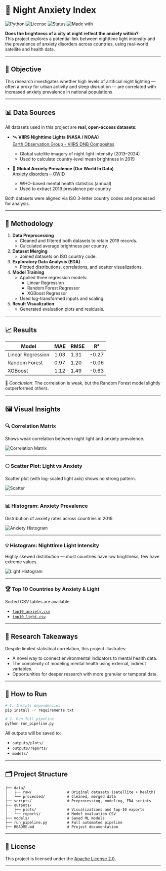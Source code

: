 # 🌃 Night Anxiety Index

![Python](https://img.shields.io/badge/Python-3.11-blue?logo=python)
![License](https://img.shields.io/badge/License-Apache%202.0-green)
![Status](https://img.shields.io/badge/Status-Final-orange)
![Made with](https://img.shields.io/badge/Made%20with-🛰%20Data%20Science-ff69b4)

**Does the brightness of a city at night reflect the anxiety within?**  
This project explores a potential link between nighttime light intensity and the prevalence of anxiety disorders across countries, using real-world satellite and health data.

---

## 🎯 Objective

This research investigates whether high levels of artificial night lighting — often a proxy for urban activity and sleep disruption — are correlated with increased anxiety prevalence in national populations.

---

## 📊 Data Sources

All datasets used in this project are **real, open-access datasets**:

- 🛰 **VIIRS Nighttime Lights (NASA / NOAA)**  
  [Earth Observation Group - VIIRS DNB Composites](https://ngdc.noaa.gov/eog/viirs/)
  - Global satellite imagery of night light intensity (2013–2024)
  - Used to calculate country-level mean brightness in 2019

- 🧠 **Global Anxiety Prevalence (Our World In Data)**  
  [Anxiety disorders – OWID](https://ourworldindata.org/mental-health)
  - WHO-based mental health statistics (annual)
  - Used to extract 2019 prevalence per country

Both datasets were aligned via ISO 3-letter country codes and processed for analysis.

---

## 🧪 Methodology

1. **Data Preprocessing**
   - Cleaned and filtered both datasets to retain 2019 records.
   - Calculated average brightness per country.
2. **Dataset Merging**
   - Joined datasets on ISO country code.
3. **Exploratory Data Analysis (EDA)**
   - Plotted distributions, correlations, and scatter visualizations.
4. **Model Training**
   - Applied three regression models:
     - Linear Regression
     - Random Forest Regressor
     - XGBoost Regressor
   - Used log-transformed inputs and scaling.
5. **Result Visualization**
   - Generated evaluation plots and residuals.

---

## 📈 Results

| Model            | MAE   | RMSE  | R²      |
|------------------|-------|-------|---------|
| Linear Regression| 1.03  | 1.31  | -0.27   |
| Random Forest    | 0.97  | 1.20  | -0.06   |
| XGBoost          | 1.12  | 1.49  | -0.63   |

📌 *Conclusion*: The correlation is weak, but the Random Forest model slightly outperformed others.

---

## 🖼 Visual Insights

### 🔍 Correlation Matrix  
Shows weak correlation between night light and anxiety prevalence.

![Correlation Matrix](outputs/plots/correlation_matrix.png)

---

### 🌕 Scatter Plot: Light vs Anxiety  
Scatter plot (with log-scaled light axis) shows no strong pattern.

![Scatter](outputs/plots/scatter_light_vs_anxiety.png)

---

### 📊 Histogram: Anxiety Prevalence  
Distribution of anxiety rates across countries in 2019.

![Anxiety Histogram](outputs/plots/hist_anxiety.png)

---

### 💡 Histogram: Nighttime Light Intensity  
Highly skewed distribution — most countries have low brightness, few have extreme values.

![Light Histogram](outputs/plots/hist_light.png)

---

### 🏆 Top 10 Countries by Anxiety & Light  
Sorted CSV tables are available:
- [`top10_anxiety.csv`](outputs/plots/top10_anxiety.csv)
- [`top10_light.csv`](outputs/plots/top10_light.csv)

---

## 🧠 Research Takeaways

Despite limited statistical correlation, this project illustrates:
- A novel way to connect environmental indicators to mental health data.
- The complexity of modeling mental health using external, indirect variables.
- Opportunities for deeper research with more granular or temporal data.

---

## 🚀 How to Run

```bash
# 1. Install dependencies
pip install -r requirements.txt

# 2. Run full pipeline
python run_pipeline.py
````

All outputs will be saved to:

* `outputs/plots/`
* `outputs/reports/`
* `models/`

---

## 🗂 Project Structure

```
├── data/
│   ├── raw/                # Original datasets (satellite + health)
│   └── processed/          # Cleaned, merged data
├── scripts/                # Preprocessing, modeling, EDA scripts
├── outputs/
│   ├── plots/              # Visualizations and top-10 exports
│   └── reports/            # Model evaluation CSV
├── models/                 # Saved ML models
├── run_pipeline.py         # Full automated pipeline
├── README.md               # Project documentation
```

---

## 📜 License

This project is licensed under the [Apache License 2.0](LICENSE).

---
